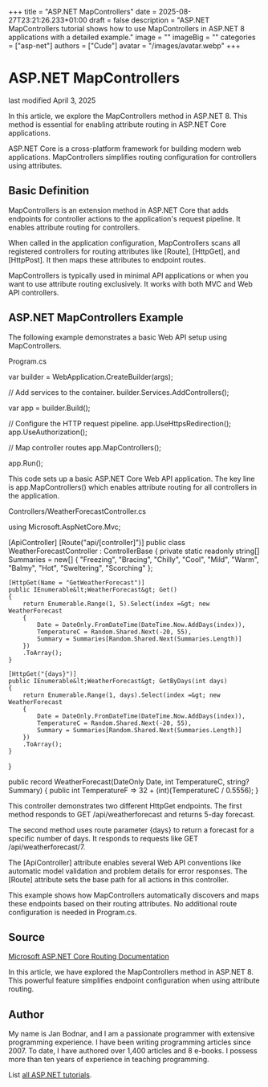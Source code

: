 +++
title = "ASP.NET MapControllers"
date = 2025-08-27T23:21:26.233+01:00
draft = false
description = "ASP.NET MapControllers tutorial shows how to use
MapControllers in ASP.NET 8 applications with a detailed example."
image = ""
imageBig = ""
categories = ["asp-net"]
authors = ["Cude"]
avatar = "/images/avatar.webp"
+++

# ASP.NET MapControllers

last modified April 3, 2025

In this article, we explore the MapControllers method in ASP.NET 8. This method
is essential for enabling attribute routing in ASP.NET Core applications.

ASP.NET Core is a cross-platform framework for building modern web applications.
MapControllers simplifies routing configuration for controllers using attributes.

## Basic Definition

MapControllers is an extension method in ASP.NET Core that adds endpoints for
controller actions to the application's request pipeline. It enables attribute
routing for controllers.

When called in the application configuration, MapControllers scans all registered
controllers for routing attributes like [Route], [HttpGet], and [HttpPost]. It
then maps these attributes to endpoint routes.

MapControllers is typically used in minimal API applications or when you want to
use attribute routing exclusively. It works with both MVC and Web API controllers.

## ASP.NET MapControllers Example

The following example demonstrates a basic Web API setup using MapControllers.

Program.cs
  

var builder = WebApplication.CreateBuilder(args);

// Add services to the container.
builder.Services.AddControllers();

var app = builder.Build();

// Configure the HTTP request pipeline.
app.UseHttpsRedirection();
app.UseAuthorization();

// Map controller routes
app.MapControllers();

app.Run();

This code sets up a basic ASP.NET Core Web API application. The key line is
app.MapControllers() which enables attribute routing for all
controllers in the application.

Controllers/WeatherForecastController.cs
  

using Microsoft.AspNetCore.Mvc;

[ApiController]
[Route("api/[controller]")]
public class WeatherForecastController : ControllerBase
{
    private static readonly string[] Summaries = new[]
    {
        "Freezing", "Bracing", "Chilly", "Cool", "Mild",
        "Warm", "Balmy", "Hot", "Sweltering", "Scorching"
    };

    [HttpGet(Name = "GetWeatherForecast")]
    public IEnumerable&lt;WeatherForecast&gt; Get()
    {
        return Enumerable.Range(1, 5).Select(index =&gt; new WeatherForecast
        {
            Date = DateOnly.FromDateTime(DateTime.Now.AddDays(index)),
            TemperatureC = Random.Shared.Next(-20, 55),
            Summary = Summaries[Random.Shared.Next(Summaries.Length)]
        })
        .ToArray();
    }

    [HttpGet("{days}")]
    public IEnumerable&lt;WeatherForecast&gt; GetByDays(int days)
    {
        return Enumerable.Range(1, days).Select(index =&gt; new WeatherForecast
        {
            Date = DateOnly.FromDateTime(DateTime.Now.AddDays(index)),
            TemperatureC = Random.Shared.Next(-20, 55),
            Summary = Summaries[Random.Shared.Next(Summaries.Length)]
        })
        .ToArray();
    }
}

public record WeatherForecast(DateOnly Date, int TemperatureC, string? Summary)
{
    public int TemperatureF =&gt; 32 + (int)(TemperatureC / 0.5556);
}

This controller demonstrates two different HttpGet endpoints. The first method
responds to GET /api/weatherforecast and returns 5-day forecast.

The second method uses route parameter {days} to return a forecast
for a specific number of days. It responds to requests like
GET /api/weatherforecast/7.

The [ApiController] attribute enables several Web API conventions
like automatic model validation and problem details for error responses. The
[Route] attribute sets the base path for all actions in this
controller.

This example shows how MapControllers automatically discovers and maps these
endpoints based on their routing attributes. No additional route configuration
is needed in Program.cs.

## Source

[Microsoft ASP.NET Core Routing Documentation](https://learn.microsoft.com/en-us/aspnet/core/mvc/controllers/routing?view=aspnetcore-8.0#attribute-routing)

In this article, we have explored the MapControllers method in ASP.NET 8. This
powerful feature simplifies endpoint configuration when using attribute routing.

## Author

My name is Jan Bodnar, and I am a passionate programmer with extensive
programming experience. I have been writing programming articles since 2007.
To date, I have authored over 1,400 articles and 8 e-books. I possess more
than ten years of experience in teaching programming.

List [all ASP.NET tutorials](/all/#asp-net).